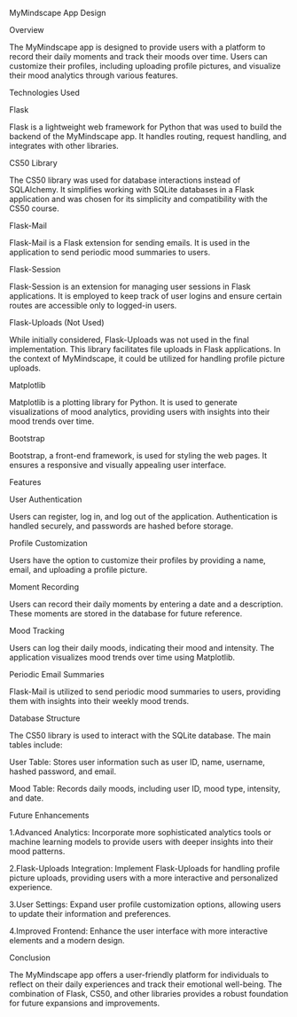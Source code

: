 
MyMindscape App Design

Overview

The MyMindscape app is designed to provide users with a platform to record their daily moments and track their moods over time. Users can customize their profiles, including uploading profile pictures, and visualize their mood analytics through various features.

Technologies Used

Flask

Flask is a lightweight web framework for Python that was used to build the backend of the MyMindscape app. It handles routing, request handling, and integrates with other libraries.

CS50 Library

The CS50 library was used for database interactions instead of SQLAlchemy. It simplifies working with SQLite databases in a Flask application and was chosen for its simplicity and compatibility with the CS50 course.

Flask-Mail

Flask-Mail is a Flask extension for sending emails. It is used in the application to send periodic mood summaries to users.

Flask-Session

Flask-Session is an extension for managing user sessions in Flask applications. It is employed to keep track of user logins and ensure certain routes are accessible only to logged-in users.

Flask-Uploads (Not Used)

While initially considered, Flask-Uploads was not used in the final implementation. This library facilitates file uploads in Flask applications. In the context of MyMindscape, it could be utilized for handling profile picture uploads.

Matplotlib

Matplotlib is a plotting library for Python. It is used to generate visualizations of mood analytics, providing users with insights into their mood trends over time.

Bootstrap

Bootstrap, a front-end framework, is used for styling the web pages. It ensures a responsive and visually appealing user interface.

 Features

User Authentication

Users can register, log in, and log out of the application. Authentication is handled securely, and passwords are hashed before storage.

Profile Customization

Users have the option to customize their profiles by providing a name, email, and uploading a profile picture.

Moment Recording

Users can record their daily moments by entering a date and a description. These moments are stored in the database for future reference.

Mood Tracking

Users can log their daily moods, indicating their mood and intensity. The application visualizes mood trends over time using Matplotlib.

Periodic Email Summaries

Flask-Mail is utilized to send periodic mood summaries to users, providing them with insights into their weekly mood trends.

Database Structure

The CS50 library is used to interact with the SQLite database. The main tables include:

User Table: Stores user information such as user ID, name, username, hashed password, and email.
  
Mood Table: Records daily moods, including user ID, mood type, intensity, and date.

Future Enhancements

1.Advanced Analytics: Incorporate more sophisticated analytics tools or machine learning models to provide users with deeper insights into their mood patterns.

2.Flask-Uploads Integration: Implement Flask-Uploads for handling profile picture uploads, providing users with a more interactive and personalized experience.

3.User Settings: Expand user profile customization options, allowing users to update their information and preferences.

4.Improved Frontend: Enhance the user interface with more interactive elements and a modern design.

Conclusion

The MyMindscape app offers a user-friendly platform for individuals to reflect on their daily experiences and track their emotional well-being. The combination of Flask, CS50, and other libraries provides a robust foundation for future expansions and improvements.

